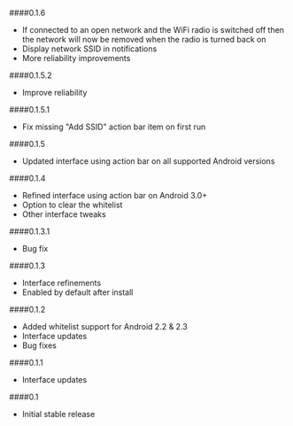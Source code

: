 ####0.1.6
- If connected to an open network and the WiFi radio is switched off then the network will now be removed when the radio is turned back on
- Display network SSID in notifications
- More reliability improvements

####0.1.5.2
- Improve reliability

####0.1.5.1
- Fix missing "Add SSID" action bar item on first run

####0.1.5
- Updated interface using action bar on all supported Android versions

####0.1.4
- Refined interface using action bar on Android 3.0+
- Option to clear the whitelist
- Other interface tweaks

####0.1.3.1
- Bug fix

####0.1.3
- Interface refinements
- Enabled by default after install

####0.1.2
- Added whitelist support for Android 2.2 & 2.3
- Interface updates
- Bug fixes

####0.1.1
- Interface updates

####0.1
- Initial stable release
